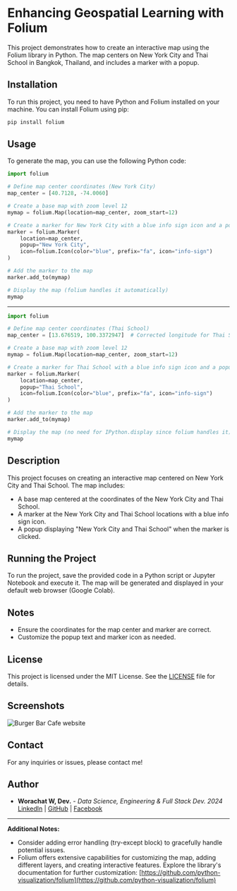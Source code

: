 # Enhancing Geospatial Learning with Folium

This project demonstrates how to create an interactive map using the Folium library in Python. The map centers on New York City and Thai School in Bangkok, Thailand, and includes a marker with a popup.

## Installation

To run this project, you need to have Python and Folium installed on your machine. You can install Folium using pip:

```bash
pip install folium
```

## Usage

To generate the map, you can use the following Python code:

```python
import folium

# Define map center coordinates (New York City)
map_center = [40.7128, -74.0060]

# Create a base map with zoom level 12
mymap = folium.Map(location=map_center, zoom_start=12)

# Create a marker for New York City with a blue info sign icon and a popup
marker = folium.Marker(
    location=map_center,
    popup="New York City",
    icon=folium.Icon(color="blue", prefix="fa", icon="info-sign")
)

# Add the marker to the map
marker.add_to(mymap)

# Display the map (folium handles it automatically)
mymap
```
---

```python
import folium

# Define map center coordinates (Thai School)
map_center = [13.676519, 100.3372947]  # Corrected longitude for Thai School

# Create a base map with zoom level 12
mymap = folium.Map(location=map_center, zoom_start=12)

# Create a marker for Thai School with a blue info sign icon and a popup
marker = folium.Marker(
    location=map_center,
    popup="Thai School",
    icon=folium.Icon(color="blue", prefix="fa", icon="info-sign")
)

# Add the marker to the map
marker.add_to(mymap)

# Display the map (no need for IPython.display since folium handles it)
mymap
```

## Description

This project focuses on creating an interactive map centered on New York City and Thai School. The map includes:

- A base map centered at the coordinates of the New York City and Thai School.
- A marker at the New York City and Thai School locations with a blue info sign icon.
- A popup displaying "New York City and Thai School" when the marker is clicked.

## Running the Project

To run the project, save the provided code in a Python script or Jupyter Notebook and execute it. The map will be generated and displayed in your default web browser (Google Colab).

## Notes

- Ensure the coordinates for the map center and marker are correct.
- Customize the popup text and marker icon as needed.

## License

This project is licensed under the MIT License. See the [LICENSE](LICENSE) file for details.


## Screenshots

![Burger Bar Cafe website](./image.png)

## Contact

For any inquiries or issues, please contact me!

## Author

- **Worachat W, Dev.** - *Data Science, Engineering & Full Stack Dev. 2024*  
  [LinkedIn](https://www.linkedin.com/in/brainwaves-your-ai-playground-82155961/) | [GitHub](https://github.com/worachat-dev) | [Facebook](https://web.facebook.com/NutriCious.Thailand)


---

**Additional Notes:**

- Consider adding error handling (try-except block) to gracefully handle potential issues.
- Folium offers extensive capabilities for customizing the map, adding different layers, and creating interactive features. Explore the library's documentation for further customization: [https://github.com/python-visualization/folium](https://github.com/python-visualization/folium)

